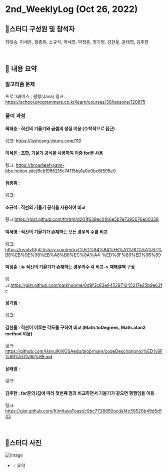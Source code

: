 # 2nd_WeeklyLog (Oct 26, 2022)

## 🔻**스터디 구성원 및 참석자**

최태승, 이세은, 왕종휘, 소규석, 박세영, 박정훈, 정기범, 김한울, 윤태영, 김주현

<br>

## 🔻 **내용 요약**

### 알고리즘 문제
프로그래머스 : 평행(Java)
링크: https://school.programmers.co.kr/learn/courses/30/lessons/120875


### 풀이 과정

#### 최태승 : 직선의 기울기와 곱셈의 성질 이용 (수학적으로 접근)
링크: https://isshosng.tistory.com/110

#### 이세은 : 조합, 기울기 공식을 사용하여 이중 for문 사용
링크: https://broadleaf-palm-bbe.notion.site/6cb1965215c74115ba1a0e0bc8f595e0

#### 왕종휘 : 
링크: 

#### 소규석 : 직선의 기울기 공식을 사용하여 비교 
링크:https://gist.github.com/thrbtjr/d201f638ec01b6e5b7e7395676e00338

#### 박세영 : 직선의 기울기가 존재하는 모든 경우의 수를 비교
링크: https://readyt0g0.tistory.com/entry/%ED%94%84%EB%A1%9C%EA%B7%B8%EB%9E%98%EB%A8%B8%EC%8A%A4-%ED%8F%89%ED%96%89

#### 박정훈 : 두 직선의 기울기가 존재하는 경우의수 각 비교-> 재해결책 구상
링크:https://gist.github.com/parkhoome/0d9f3c83e8452971245217e25b9e63fc

#### 정기범 : 
링크: 

#### 김한울 : 직선이 이루는 각도를 구하여 비교 (Math.toDegrees, Math.atan2 method 이용)   
링크: https://github.com/HanulK/KOSAedu/blob/main/codeDescription/p%ED%8F%89%ED%96%89.md   

#### 윤태영 : 
링크: 

#### 김주현 : for문의 i값에 따라 첫번째 점과 비교하면서 기울기가 같으면 평행임을 이용
링크: https://gist.github.com/KimKayaToast/c9bc7728850acda14c59520b49d5d143


<br>

## 🔻**스터디 사진**
![image](https://user-images.githubusercontent.com/96964263/198456554-7f9e78c2-d6a1-4579-9751-035faa265113.png)



<aside>

 - 💡 요약
 

</aside>
